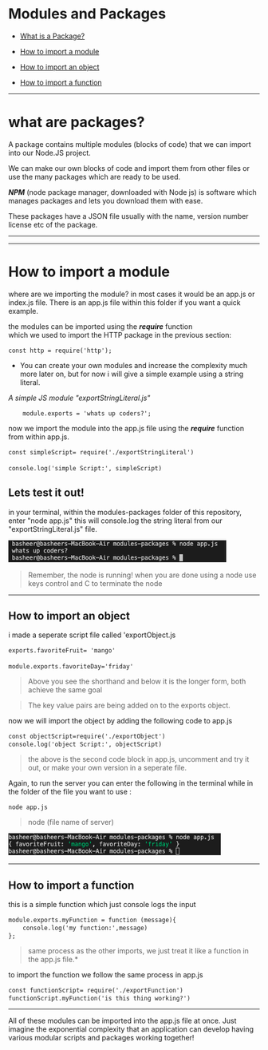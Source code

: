 # Modules and Packages
* [What is a Package?](#whatModule)

- [How to import a module](#how-to-import)

- [How to import an object](#how-to-import-objects)

- [How to import a function](#how-to-import-functions)

---

<h1 id='whatModule'> what are packages?</h2>

A package contains multiple modules (blocks of code) that we can import into our Node.JS project. 

We can make our own blocks of code and import them from other files or use the many packages which are ready to be used.

***NPM*** (node package manager, downloaded with Node js) is software which manages packages and lets you download them with ease.

These packages have a JSON file usually with the name, version number license etc of the package.

---
---
<h1 id='how-to-import'>How to import a module</h2>

where are we importing the module? 
in most cases it would be an app.js or index.js file. There is an app.js file within this folder if you want a quick example. 

the modules can be imported using the ***require*** function   
    which we used to import the HTTP package in the previous section:

    const http = require('http');


- You can create your own modules and increase the complexity much more later on, but for now i will give a simple example using a string literal.

*A simple JS module "exportStringLiteral.js"*

        module.exports = 'whats up coders?';

now we import the module into the app.js file using the ***require*** function from within app.js.

    const simpleScript= require('./exportStringLiteral')

    console.log('simple Script:', simpleScript)

## Lets test it out!
in your terminal, within the modules-packages folder of this repository, enter "node app.js" this will console.log the string literal from our "exportStringLiteral.js" file. 

![running server](../images/exporting-literal.png)

> Remember, the node is running! when you are done using a node use keys control and C to terminate the node
---

<h2 id='how-to-import-objects'>How to import an object</h2>

 i made a seperate script file called 'exportObject.js

    exports.favoriteFruit= 'mango'

    module.exports.favoriteDay='friday'

>Above you see the shorthand and below it is the longer form, both achieve the same goal

> The key value pairs are being added on to the exports object.

 now we will import the object by adding the following code to app.js 

    const objectScript=require('./exportObject')
    console.log('object Script:', objectScript)

>the above is the second code block in app.js, uncomment and try it out, or make your own version in a seperate file.

Again, to run the server you can enter the following in the terminal while in the folder of the file you want to use :
    
    node app.js
>node  (file name of server)



![running server](../images/exporting-object.png)

---

<h2 id='how-to-import-functions'>How to import a function</h2>

this is a simple function which just console logs the input

    module.exports.myFunction = function (message){
        console.log('my function:',message)
    };    

>same process as the other imports, we just treat it like a function in the app.js file.*

to import the function we follow the same process in app.js

    const functionScript= require('./exportFunction')
    functionScript.myFunction('is this thing working?')

---
All of these modules can be imported into the app.js file at once. Just imagine the exponential complexity that an application can develop having various modular scripts and packages working together!

